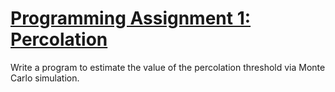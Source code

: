 # [Programming Assignment 1: Percolation](http://coursera.cs.princeton.edu/algs4/assignments/percolation.html)

Write a program to estimate the value of the percolation threshold via Monte Carlo simulation.


